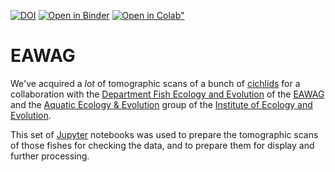 [![DOI](https://zenodo.org/badge/333723350.svg)](https://zenodo.org/badge/latestdoi/333723350)
[![Open in Binder](https://mybinder.org/badge_logo.svg)](https://mybinder.org/v2/gh/habi/eawag/HEAD)
[![Open in Colab"](https://colab.research.google.com/assets/colab-badge.svg)](https://colab.research.google.com/github/habi/EAWAG/)

# EAWAG
We've acquired a *lot* of tomographic scans of a bunch of [cichlids](https://en.wikipedia.org/wiki/Cichlid) for a collaboration with the [Department Fish Ecology and Evolution](https://www.eawag.ch/en/department/fishec) of the [EAWAG](https://www.eawag.ch/) and the [Aquatic Ecology & Evolution](https://www.aqua.iee.unibe.ch/) group of the [Institute of Ecology and Evolution](https://www.iee.unibe.ch/index_eng.html).

This set of [Jupyter](https://jupyter.org/) notebooks was used to prepare the tomographic scans of those fishes for checking the data, and to prepare them for display and further processing.
